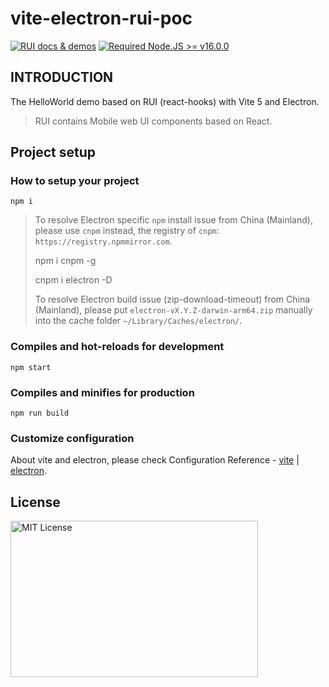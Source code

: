 # vite-electron-rui-poc

<a href="https://nikoni.top/rui-next/" target="_blank"><img src="https://img.shields.io/static/v1?label=&message=RUI%20docs%20%26%20demos&color=3366cc" alt="RUI docs & demos" /></a> [![Required Node.JS >= v16.0.0](https://img.shields.io/static/v1?label=node&message=%3E=16.0.0&logo=node.js&color=3f893e&style=flat)](https://nodejs.org/about/releases)

## INTRODUCTION

The HelloWorld demo based on RUI (react-hooks) with Vite 5 and Electron.

> RUI contains Mobile web UI components based on React.

## Project setup

### How to setup your project

```
npm i
```

> To resolve Electron specific `npm` install issue from China (Mainland),
> please use `cnpm` instead, the registry of `cnpm`: `https://registry.npmmirror.com`.
>
> npm i cnpm -g
>
> cnpm i electron -D
>
> To resolve Electron build issue (zip-download-timeout) from China (Mainland),
> please put `electron-vX.Y.Z-darwin-arm64.zip` manually into the cache folder `~/Library/Caches/electron/`.

### Compiles and hot-reloads for development

```
npm start
```

### Compiles and minifies for production

```
npm run build
```

### Customize configuration

About vite and electron, please check Configuration Reference - [vite](https://vitejs.dev/config/) | [electron](https://www.electronjs.org/).

## License

<img src="https://nikoni.top/images/niko-mit-react.png" alt="MIT License" width="396" height="250"/>
